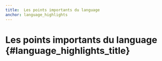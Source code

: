 ```yaml
---
title:  Les points importants du language
anchor: language_highlights
---
```


# Les points importants du language {#language_highlights_title}
